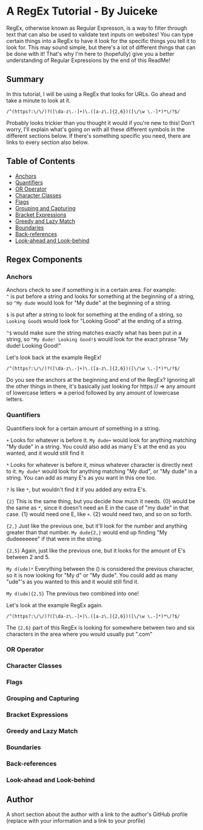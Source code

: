 # A RegEx Tutorial - By Juiceke

RegEx, otherwise known as Regular Expresson, is a way to filter through text that can also be used to validate text inputs on websites! You can type certain things into a RegEx to have it look for the specific things you tell it to look for. This may sound simple, but there's a lot of different things that can be done with it! That's why I'm here to (hopefully) give you a better understanding of Regular Expressions by the end of this ReadMe!

## Summary

In this tutorial, I will be using a RegEx that looks for URLs. Go ahead and take a minute to look at it.  
  
```/^(https?:\/\/)?([\da-z\.-]+)\.([a-z\.]{2,6})([\/\w \.-]*)*\/?$/```
  
Probably looks trickier than you thought it would if you're new to this! Don't worry, I'll explain what's going on with all these different symbols in the different sections below. If there's something specific you need, there are links to every section also below.

## Table of Contents

- [Anchors](#anchors)
- [Quantifiers](#quantifiers)
- [OR Operator](#or-operator)
- [Character Classes](#character-classes)
- [Flags](#flags)
- [Grouping and Capturing](#grouping-and-capturing)
- [Bracket Expressions](#bracket-expressions)
- [Greedy and Lazy Match](#greedy-and-lazy-match)
- [Boundaries](#boundaries)
- [Back-references](#back-references)
- [Look-ahead and Look-behind](#look-ahead-and-look-behind)

## Regex Components

### Anchors
Anchors check to see if something is in a certain area. For example:  
```^``` is put before a string and looks for something at the beginning of a string, so ```^My dude``` would look for "My dude" at the beginning of a string.  
  
```$``` is put after a string to look for something at the ending of a string, so  ```Looking Good$``` would look for "Looking Good" at the ending of a string.

```^$``` would make sure the string matches exactly what has been put in a string, so ```^My dude! Looking Good!$``` would look for the exact phrase "My dude! Looking Good!"
  
Let's look back at the example RegEx!  
  
```/^(https?:\/\/)?([\da-z\.-]+)\.([a-z\.]{2,6})([\/\w \.-]*)*\/?$/```  

Do you see the anchors at the beginning and end of the RegEx? Ignoring all the other things in there, it's basically just looking for https:// => any amount of lowercase letters => a period followed by any amount of lowercase letters.
### Quantifiers
Quantifiers look for a certain amount of something in a string.

```+``` Looks for whatever is before it. ```My dude+``` would look for anything matching "My dude" in a string. You could also add as many E's at the end as you wanted, and it would still find it

```*``` Looks for whatever is before it, minus whatever character is directly next to it. ```My dude*``` would look for anything matching "My dud", or "My dude" in a string. You can add as many E's as you want in this one too.

```?``` Is like ```*```, but wouldn't find it if you added any extra E's.  

```{2}``` This is the same thing, but you decide how much it needs. {0} would be the same as ```*```, since it doesn't need an E in the case of "my dude" in that case. {1} would need one E, like ```+```. {2} would need two, and so on so forth.  
  
```{2,}``` Just like the previous one, but it'll look for the number and anything greater than that number. ```My dude{2,}``` would end up finding "My dudeeeeeee" if that were in the string.  

```{2,5}``` Again, just like the previous one, but it looks for the amount of E's between 2 and 5.

```My d(ude)*``` Everything between the () is considered the previous character, so it is now looking for "My d" or "My dude". You could add as many "ude"'s as you wanted to this and it would still find it.

```My d(ude){2,5}``` The previous two combined into one!  

Let's look at the example RegEx again.

```/^(https?:\/\/)?([\da-z\.-]+)\.([a-z\.]{2,6})([\/\w \.-]*)*\/?$/```

The ```{2,6}``` part of this RegEx is looking for somewhere between two and six characters in the area where you would usually put ".com"
### OR Operator

### Character Classes

### Flags

### Grouping and Capturing

### Bracket Expressions

### Greedy and Lazy Match

### Boundaries

### Back-references

### Look-ahead and Look-behind

## Author

A short section about the author with a link to the author's GitHub profile (replace with your information and a link to your profile)
